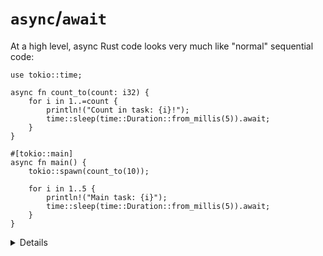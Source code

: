 # `async`/`await`

At a high level, async Rust code looks very much like "normal" sequential code:

```rust,editable,compile_fail
use tokio::time;

async fn count_to(count: i32) {
    for i in 1..=count {
        println!("Count in task: {i}!");
        time::sleep(time::Duration::from_millis(5)).await;
    }
}

#[tokio::main]
async fn main() {
    tokio::spawn(count_to(10));

    for i in 1..5 {
        println!("Main task: {i}");
        time::sleep(time::Duration::from_millis(5)).await;
    }
}
```

<details>

Key points:

* Tokio is one of several async runtimes available for Rust.

* The function is decorated with the "async" keyword to indicate that it is async.  The
  `tokio::main` macro invocation is a convenience to wrap the `main` function as a task.

* The `spawn` function creates a new, concurrent "task", just like spawning a thread.

* Whenever a task would block, we add an `.await` which returns control to the runtime until the
  blocking operation is ready to proceed.

Further exploration:

* Why does `count_to` not (usually) get to 10? This is an example of async cancellation.
  `tokio::spawn` returns a handle which can be awaited to wait until it finishes.

* Try `count_to(10).await` instead of spawning.

* Try importing `tokio::join` and using it to join multiple handles.

Note that the Rust playground does not allow network connections, so examples like making HTTP
requests are not possible.

</details>
